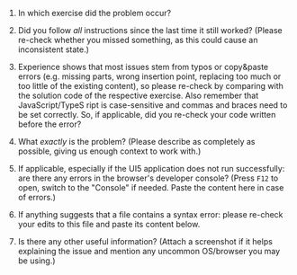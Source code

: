1. In which exercise did the problem occur?



2. Did you follow *all* instructions since the last time it still worked? (Please re-check whether you missed something, as this could cause an inconsistent state.)



3. Experience shows that most issues stem from typos or copy&paste errors (e.g. missing parts, wrong insertion point, replacing too much or too little of the existing content), so please re-check by comparing with the solution code of the respective exercise. Also remember that JavaScript/TypeS ript is case-sensitive and commas and braces need to be set correctly. So, if applicable, did you re-check your code written before the error?



4. What *exactly* is the problem? (Please describe as completely as possible, giving us enough context to work with.)



5. If applicable, especially if the UI5 application does not run successfully: are there any errors in the browser's developer console? (Press `F12` to open, switch to the "Console" if needed. Paste the content here in case of errors.)



6. If anything suggests that a file contains a syntax error: please re-check your edits to this file and paste its content below.



7. Is there any other useful information? (Attach a screenshot if it helps explaining the issue and mention any uncommon OS/browser you may be using.)